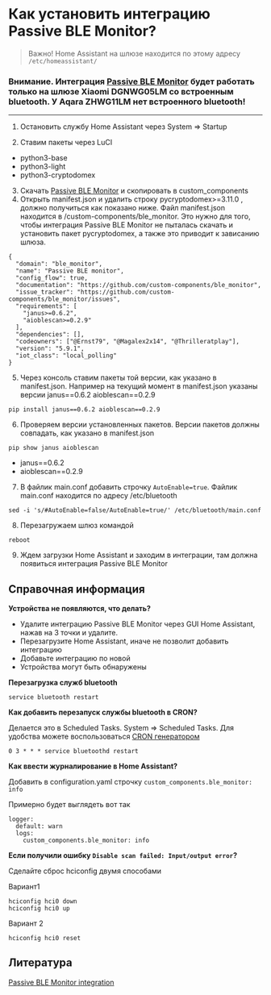 # Как установить интеграцию Passive BLE Monitor?

> Важно! Home Assistant на шлюзе находится по этому адресу `/etc/homeassistant/`

### Внимание. Интеграция [Passive BLE Monitor](https://github.com/custom-components/ble_monitor) будет работать только на шлюзе Xiaomi DGNWG05LM со встроенным bluetooth. У Aqara ZHWG11LM нет встроенного bluetooth!

***

1) Остановить службу Home Assistant через System => Startup

2) Ставим пакеты через LuCI
 * python3-base
 * python3-light
 * python3-cryptodomex

3) Скачать [Passive BLE Monitor](https://github.com/custom-components/ble_monitor) и скопировать в custom_components
4) Открыть manifest.json и удалить строку pycryptodomex>=3.11.0 , должно получиться как показано ниже. Файл manifest.json находится в /custom-components/ble_monitor. Это нужно для того, чтобы интеграция Passive BLE Monitor не пыталась скачать и установить пакет pycryptodomex, а также это приводит к зависанию шлюза.
```
{
  "domain": "ble_monitor",
  "name": "Passive BLE monitor",
  "config_flow": true,
  "documentation": "https://github.com/custom-components/ble_monitor",
  "issue_tracker": "https://github.com/custom-components/ble_monitor/issues",
  "requirements": [
    "janus>=0.6.2",
    "aioblescan>=0.2.9"
  ],
  "dependencies": [],
  "codeowners": ["@Ernst79", "@Magalex2x14", "@Thrilleratplay"],
  "version": "5.9.1",
  "iot_class": "local_polling"
}
```
5) Через консоль ставим пакеты той версии, как указано в manifest.json. Например на текущий момент в manifest.json указаны версии janus==0.6.2 aioblescan==0.2.9
```
pip install janus==0.6.2 aioblescan==0.2.9
```
6) Проверяем версии установленных пакетов. Версии пакетов должны совпадать, как указано в manifest.json
```
pip show janus aioblescan
```
* janus==0.6.2 
* aioblescan==0.2.9

7) В файлик main.conf добавить строчку `AutoEnable=true`. Файлик main.conf находится по адресу /etc/bluetooth
```
sed -i 's/#AutoEnable=false/AutoEnable=true/' /etc/bluetooth/main.conf
```

8) Перезагружаем шлюз командой
```
reboot
```
9) Ждем загрузки Home Assistant и заходим в интеграции, там должна появиться интеграция Passive BLE Monitor



## Справочная информация

**Устройства не появляются, что делать?**
* Удалите интеграцию Passive BLE Monitor через GUI Home Assistant, нажав на 3 точки и удалите.
* Перезагрузите Home Assistant, иначе не позволит добавить интеграцию
* Добавьте интеграцию по новой
* Устройства могут быть обнаружены


**Перезагрузка служб bluetooth**
```
service bluetooth restart
```

**Как добавить перезапуск службы bluetooth в CRON?**

Делается это в Scheduled Tasks. System => Scheduled Tasks. Для удобства можете воспользоваться [CRON генератором](https://crontab.guru)
```
0 3 * * * service bluetoothd restart  
```

**Как ввести журналирование в Home Assistant?**

Добавить в configuration.yaml строчку `custom_components.ble_monitor: info`

Примерно будет выглядеть вот так
```
logger:
  default: warn
  logs:
    custom_components.ble_monitor: info
```

**Если получили ошибку `Disable scan failed: Input/output error`?**

Сделайте сброс hciconfig двумя способами

Вариант1
```
hciconfig hci0 down
hciconfig hci0 up
```

Вариант 2
```
hciconfig hci0 reset
```



## Литература
[Passive BLE Monitor integration](https://custom-components.github.io/ble_monitor/)




